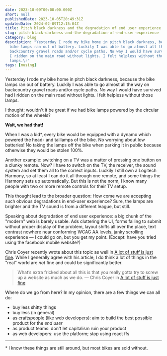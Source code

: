 ```yaml
---
date: 2023-10-09T00:00:00.000Z
short: null
publishedDate: 2023-10-05T20:49:31Z
updatedDate: 2024-02-09T12:15:04Z
title: Pitch black darkness and the degradation of end user experience
slug: pitch-black-darkness-and-the-degradation-of-end-user-experience
category: blog
description: "Yesterday I rode my bike home in pitch black darkness, because the
  bike lamps ran out of battery. Luckily I was able to go almost all the way on
  backcountry gravel roads and/or cycle paths. No way I would have survived had
  I ridden on the main road without lights. I felt helpless without those
  lamps.\r"
tags: [musing]
---
```



Yesterday I rode my bike home in pitch black darkness, because the bike lamps ran out of battery. Luckily I was able to go almost all the way on backcountry gravel roads and/or cycle paths. No way I would have survived had I ridden on the main road without lights. I felt helpless without those lamps.

I thought: wouldn't it be great if we had bike lamps powered by the circular motion of the wheels?

**Wait, we had that!**

When I was a kid*, every bike would be equipped with a dynamo which powered the head- and taillamps of the bike. No worrying about low batteries! No taking the lamps off the bike when parking it in public because otherwise they would be stolen 100%.

Another example: switching on a TV was a matter of pressing one button on a clunky remote. Now? I have to switch on the TV, the receiver, the sound system and set them all to the correct inputs. Luckily I still own a Logitech Harmony, so at least I can do it all through one remote, and some things the Harmony sets up automatically. But this is not the norm, I know many people with two or more remote controls for their TV setup.

This thought lead to the broader question: How come we are accepting such obvious degradations in end-user experience? Sure, the lamps are brighter and the TV sound is from a different league, but still.

Speaking about degradation of end user experience: a big chunk of the "modern" web is barely usable. Ads cluttering the UI, forms failing to submit without proper display of the problem, layout shifts all over the place, text contrast nowhere near conforming WCAG AA levels, janky scrolling experience — I could go on, but you get my point. (Except: have you tried using the facebook mobile website?)

Chris Coyer recently wrote about this topic as well in [A lot of stuff is just fine](https://chriscoyier.net/2023/08/31/a-lot-of-stuff-is-just-fine/). While I generally agree with his article, I do think a lot of things in the "real" world are _not_ fine and could be significantly better.

> What’s extra fricked about all this is that you really gotta try to screw up a website as much as we do. — Chris Coyer in [A lot of stuff is just fine](https://chriscoyier.net/2023/08/31/a-lot-of-stuff-is-just-fine/)

Where do we go from here? In my opinion, there are a few things we can all do:
- buy less shitty things
- buy less (in general)
- as craftspeople (like web developers): aim to build the best possible product for the _end user_
- as product teams: don't let capitalism ruin your product
- as web developers: use the platform; stop using react ffs


---

\* I know these things are still around, but most bikes are sold without.
